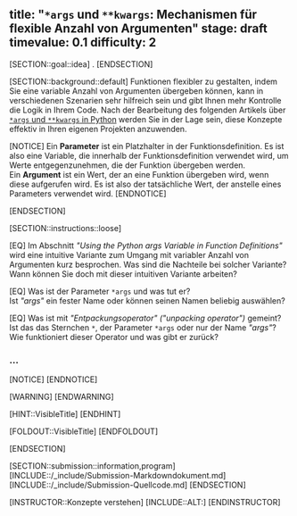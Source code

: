 title: "<code>*args</code> und <code>**kwargs</code>: Mechanismen für flexible Anzahl von Argumenten"
stage: draft
timevalue: 0.1
difficulty: 2
---

[SECTION::goal::idea]
.
[ENDSECTION]

[SECTION::background::default]
Funktionen flexibler zu gestalten, indem Sie eine variable Anzahl von Argumenten übergeben können,
kann in verschiedenen Szenarien sehr hilfreich sein und
gibt Ihnen mehr Kontrolle die Logik in Ihrem Code.
Nach der Bearbeitung des folgenden Artikels über
[`*args` und `**kwargs` in Python](https://realpython.com/python-kwargs-and-args/)
werden Sie in der Lage sein, diese Konzepte effektiv in Ihren eigenen Projekten anzuwenden.

[NOTICE]
Ein **Parameter** ist ein Platzhalter in der Funktionsdefinition.
Es ist also eine Variable, die innerhalb der Funktionsdefinition verwendet wird,
um Werte entgegenzunehmen, die der Funktion übergeben werden.     
Ein **Argument** ist ein Wert, der an eine Funktion übergeben wird, wenn diese aufgerufen wird.
Es ist also der tatsächliche Wert, der anstelle eines Parameters verwendet wird.
[ENDNOTICE]

[ENDSECTION]

[SECTION::instructions::loose]

[EQ] Im Abschnitt *"Using the Python args Variable in Function Definitions"* wird eine intuitive
Variante zum Umgang mit variabler Anzahl von Argumenten kurz besprochen.
Was sind die Nachteile bei solcher Variante?
Wann können Sie doch mit dieser intuitiven Variante arbeiten?

[EQ] Was ist der Parameter `*args` und was tut er?  
Ist *"args"* ein fester Name oder können seinen Namen beliebig auswählen?

[EQ] Was ist mit *"Entpackungsoperator" ("unpacking operator")* gemeint?
Ist das das Sternchen `*`, der Parameter `*args` oder nur der Name *"args"*?
Wie funktioniert dieser Operator und was gibt er zurück?



### ...

[NOTICE]
[ENDNOTICE]

[WARNING]
[ENDWARNING]

[HINT::VisibleTitle]
[ENDHINT]

[FOLDOUT::VisibleTitle]
[ENDFOLDOUT]

[ENDSECTION]

[SECTION::submission::information,program]
[INCLUDE::/_include/Submission-Markdowndokument.md]
[INCLUDE::/_include/Submission-Quellcode.md]
[ENDSECTION]

[INSTRUCTOR::Konzepte verstehen]
[INCLUDE::ALT:]
[ENDINSTRUCTOR]
